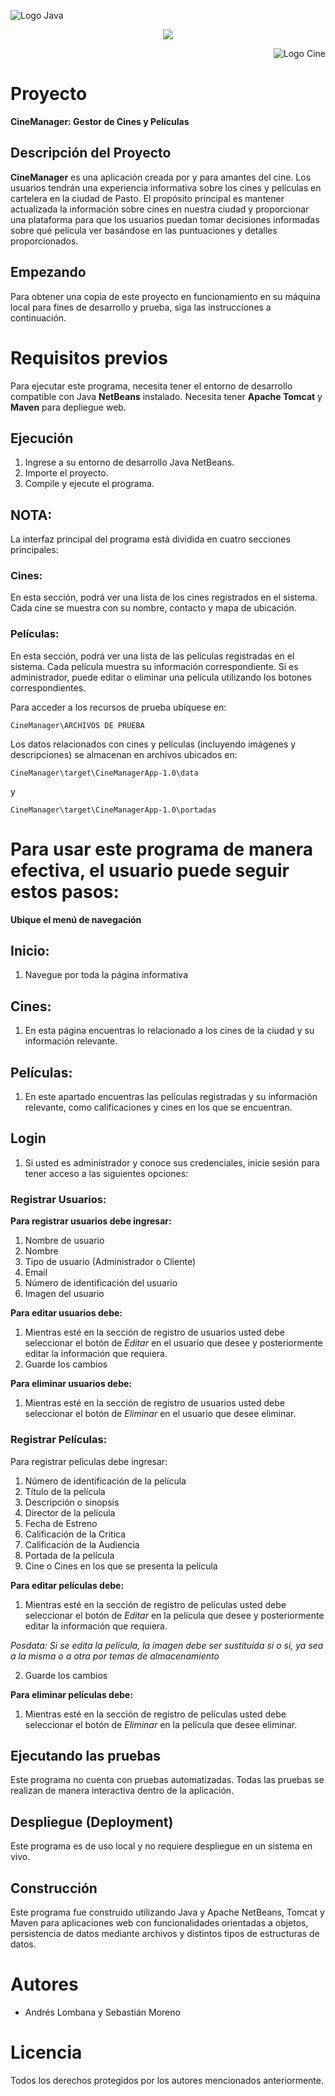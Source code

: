 <p align="left">
    <img src="https://seeklogo.com/images/J/java-logo-7833D1D21A-seeklogo.com.png" alt="Logo Java">
</p>
<p align="center">
    <img src="https://img.shields.io/badge/GitHub-%23121011.svg?style=for-the-badge&logo=github&logoColor=white">
</p>
<p align="right">
    <img src="https://images-wixmp-ed30a86b8c4ca887773594c2.wixmp.com/f/2e80767e-a234-406a-846f-f6c7d68d40e1/dcr8tfy-d2ee95f6-9006-49cb-a4ed-5e12c5bc6882.png/v1/fill/w_256,h_256/movies_icon_folder_by_kalinda2_dcr8tfy-fullview.png?token=eyJ0eXAiOiJKV1QiLCJhbGciOiJIUzI1NiJ9.eyJzdWIiOiJ1cm46YXBwOjdlMGQxODg5ODIyNjQzNzNhNWYwZDQxNWVhMGQyNmUwIiwiaXNzIjoidXJuOmFwcDo3ZTBkMTg4OTgyMjY0MzczYTVmMGQ0MTVlYTBkMjZlMCIsIm9iaiI6W1t7ImhlaWdodCI6Ijw9MjU2IiwicGF0aCI6IlwvZlwvMmU4MDc2N2UtYTIzNC00MDZhLTg0NmYtZjZjN2Q2OGQ0MGUxXC9kY3I4dGZ5LWQyZWU5NWY2LTkwMDYtNDljYi1hNGVkLTVlMTJjNWJjNjg4Mi5wbmciLCJ3aWR0aCI6Ijw9MjU2In1dXSwiYXVkIjpbInVybjpzZXJ2aWNlOmltYWdlLm9wZXJhdGlvbnMiXX0.x91ukKhhzg-G2y22u2yPfDffDO8b4SPZjK3Rmf7saxo" alt="Logo Cine">
</p>

# Proyecto
**CineManager: Gestor de Cines y Películas**

## Descripción del Proyecto
**CineManager** es una aplicación creada por y para amantes del cine. Los usuarios tendrán una experiencia informativa sobre los cines y películas en cartelera en la ciudad de Pasto. El propósito principal es mantener actualizada la información sobre cines en nuestra ciudad y proporcionar una plataforma para que los usuarios puedan tomar decisiones informadas sobre qué película ver basándose en las puntuaciones y detalles proporcionados.

## Empezando
Para obtener una copia de este proyecto en funcionamiento en su máquina local para fines de desarrollo y prueba, siga las instrucciones a continuación.

# Requisitos previos
Para ejecutar este programa, necesita tener el entorno de desarrollo compatible con Java **NetBeans** instalado.
Necesita tener **Apache Tomcat** y **Maven** para depliegue web.

## Ejecución

1. Ingrese a su entorno de desarrollo Java NetBeans.
2. Importe el proyecto.
3. Compile y ejecute el programa.
## NOTA:
La interfaz principal del programa está dividida en cuatro secciones principales:

### Cines:
En esta sección, podrá ver una lista de los cines registrados en el sistema.
Cada cine se muestra con su nombre, contacto y mapa de ubicación.

### Películas:
En esta sección, podrá ver una lista de las películas registradas en el sistema.
Cada película muestra su información correspondiente.
Si es administrador, puede editar o eliminar una película utilizando los botones correspondientes.

Para acceder a los recursos de prueba ubíquese en:
```
CineManager\ARCHIVOS DE PRUEBA
```

Los datos relacionados con cines y películas (incluyendo imágenes y descripciones) se almacenan en archivos ubicados en:

```
CineManager\target\CineManagerApp-1.0\data
```
y
```
CineManager\target\CineManagerApp-1.0\portadas
```

# Para usar este programa de manera efectiva, el usuario puede seguir estos pasos:
 **Ubique el menú de navegación**
## Inicio:
1. Navegue por toda la página informativa
## Cines:
1. En esta página encuentras lo relacionado a los cines de la ciudad y su información relevante.
## Películas:
1. En este apartado encuentras las películas registradas y su información relevante, como calificaciones y cines en los que se encuentran.
## Login
1. Si usted es administrador y conoce sus credenciales, inicie sesión para tener acceso a las siguientes opciones:

### Registrar Usuarios:
**Para registrar usuarios debe ingresar:**
1. Nombre de usuario
2. Nombre
3. Tipo de usuario (Administrador o Cliente)
4. Email
4. Número de identificación del usuario
5. Imagen del usuario

**Para editar usuarios debe:**
1. Mientras esté en la sección de registro de usuarios usted debe seleccionar el botón de *Editar* en el usuario que desee y posteriormente editar la información que requiera.
2. Guarde los cambios

**Para eliminar usuarios debe:**
1. Mientras esté en la sección de registro de usuarios usted debe seleccionar el botón de *Eliminar* en el usuario que desee eliminar.

### Registrar Películas:
Para registrar películas debe ingresar:
1. Número de identificación de la película
2. Título de la película
3. Descripción o sinopsis
4. Director de la película
5. Fecha de Estreno
6. Calificación de la Critica
7. Calificación de la Audiencia
8. Portada de la película
9. Cine o Cines en los que se presenta la película

**Para editar películas debe:**
1. Mientras esté en la sección de registro de películas usted debe seleccionar el botón de *Editar* en la película que desee y posteriormente editar la información que requiera.

*Posdata: Si se edita la película, la imagen debe ser sustituida si o si, ya sea a la misma o a otra por temas de almacenamiento*

2. Guarde los cambios

**Para eliminar películas debe:**
1. Mientras esté en la sección de registro de películas usted debe seleccionar el botón de *Eliminar* en la película que desee eliminar.

## Ejecutando las pruebas
Este programa no cuenta con pruebas automatizadas. Todas las pruebas se realizan de manera interactiva dentro de la aplicación.

## Despliegue (Deployment)
Este programa es de uso local y no requiere despliegue en un sistema en vivo.

## Construcción
Este programa fue construido utilizando Java y Apache NetBeans, Tomcat y Maven para aplicaciones web con funcionalidades orientadas a objetos, persistencia de datos mediante archivos y distintos tipos de estructuras de datos.

# Autores
* Andrés Lombana y Sebastián Moreno

# Licencia
Todos los derechos protegidos por los autores mencionados anteriormente.
